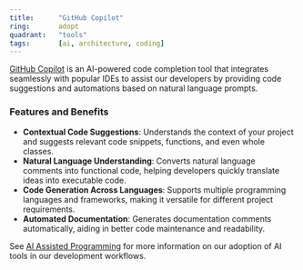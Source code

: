 ```yaml
---
title:      "GitHub Copilot"
ring:       adopt
quadrant:   "tools"
tags:       [ai, architecture, coding]
---
```


[GitHub Copilot](https://github.com/features/copilot) is an AI-powered code completion tool that integrates seamlessly with popular IDEs to assist our developers by providing code suggestions and automations based on natural language prompts.

### Features and Benefits

- **Contextual Code Suggestions**: Understands the context of your project and suggests relevant code snippets, functions, and even whole classes.
- **Natural Language Understanding**: Converts natural language comments into functional code, helping developers quickly translate ideas into executable code.
- **Code Generation Across Languages**: Supports multiple programming languages and frameworks, making it versatile for different project requirements.
- **Automated Documentation**: Generates documentation comments automatically, aiding in better code maintenance and readability.

See [AI Assisted Programming](../methods-and-patterns/assisted-ai.html) for more information on our adoption of AI tools in our development workflows.
